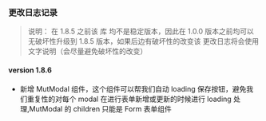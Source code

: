 ### 更改日志记录
> 说明： 在 1.8.5 之前该 库 均不是稳定版本，因此在 1.0.0 版本之前均可以无破坏性升级到 1.8.5 版本，如果后边有破坏性的改变该 更改日志将会使用文字说明（会尽量避免破坏性的改变）

#### version 1.8.6
- 新增 MutModal 组件，这个组件可以帮我们自动 loading 保存按钮，避免我们重复性的对每个 modal 在进行表单新增或更新的时候进行 loading 处理,MutModal 的 children 只能是 Form 表单组件